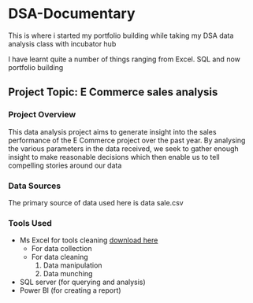 # DSA-Documentary

This is where i started my portfolio building while taking my DSA data analysis class with incubator hub

I have learnt quite a number of things ranging from Excel. SQL and now portfolio building

## Project Topic: E Commerce sales analysis

### Project Overview
This data analysis project aims to generate insight into the sales performance of the E Commerce project over the past year. By analysing the various parameters in the data received, we seek to gather enough insight to make reasonable decisions which then enable us to tell compelling stories around our data
### Data Sources
The primary source of data used here is data sale.csv
### Tools Used
- Ms Excel for tools cleaning [download here](https://www.microsoft.com)
    - For data collection
    - For data cleaning
      1. Data manipulation
      2. Data munching
- SQL server (for querying and analysis)
- Power BI (for creating a report)
